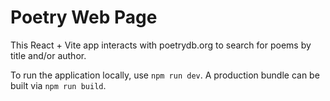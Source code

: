 # Poetry Web Page

This React + Vite app interacts with poetrydb.org to search for poems by title and/or author.

To run the application locally, use `npm run dev`. A production bundle can be built via `npm run build`.
